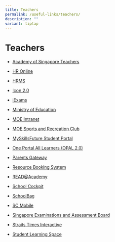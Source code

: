 ```yaml
---
title: Teachers
permalink: /useful-links/teachers/
description: ""
variant: tiptap
---
```

<h1>Teachers</h1>
<ul data-tight="true" class="tight">
<li>
<p><a href="https://academyofsingaporeteachers.moe.edu.sg/" rel="noopener noreferrer nofollow" target="_blank">Academy of Singapore Teachers</a>
</p>
</li>
<li>
<p><a href="https://intranet.moe.gov.sg/hronline/Pages/Home.aspx" rel="noopener noreferrer nofollow" target="_blank">HR Online</a>
</p>
</li>
<li>
<p><a href="https://www.hrp.gov.sg/hrp/#/" rel="noopener noreferrer nofollow" target="_blank">HRMS</a>
</p>
</li>
<li>
<p><a href="https://icon.moe.edu.sg/" rel="noopener noreferrer nofollow" target="_blank">Icon 2.0</a>
</p>
</li>
<li>
<p><a href="https://iexams.seab.gov.sg/" rel="noopener noreferrer nofollow" target="_blank">iExams</a>
</p>
</li>
<li>
<p><a href="https://www.moe.gov.sg/" rel="noopener noreferrer nofollow" target="_blank">Ministry of Education</a>
</p>
</li>
<li>
<p><a href="https://intranet.moe.gov.sg/" rel="noopener noreferrer nofollow" target="_blank">MOE Intranet</a>
</p>
</li>
<li>
<p><a href="https://www.mesrc.net/" rel="noopener noreferrer nofollow" target="_blank"><u>MOE Sports and Recreation Club</u></a>
</p>
</li>
<li>
<p><a href="https://www.myskillsfuture.gov.sg/content/student/en/secondary.html" rel="noopener noreferrer nofollow" target="_blank">MySkillsFuture Student Portal</a>
</p>
</li>
<li>
<p><a href="https://idm.opal2.moe.edu.sg/" rel="noopener noreferrer nofollow" target="_blank">One Portal All Learners (OPAL 2.0)</a>
</p>
</li>
<li>
<p><a href="https://pg.moe.edu.sg/" rel="noopener noreferrer nofollow" target="_blank">Parents Gateway</a>
</p>
</li>
<li>
<p><a href="https://rbs.avero-tech.com/" rel="noopener noreferrer nofollow" target="_blank">Resource Booking System</a>
</p>
</li>
<li>
<p><a href="https://readacademy.moe.edu.sg/" rel="noopener noreferrer nofollow" target="_blank">READ@Academy</a>
</p>
</li>
<li>
<p><a href="https://schoolcockpit.moe.gov.sg/" rel="noopener noreferrer nofollow" target="_blank">School Cockpit</a>
</p>
</li>
<li>
<p><a href="https://www.schoolbag.sg/" rel="noopener noreferrer nofollow" target="_blank">SchoolBag</a>
</p>
</li>
<li>
<p><a href="https://scmobile.moe.edu.sg/" rel="noopener noreferrer nofollow" target="_blank">SC Mobile</a>
</p>
</li>
<li>
<p><a href="https://www.seab.gov.sg/" rel="noopener noreferrer nofollow" target="_blank">Singapore Examinations and Assessment Board</a>
</p>
</li>
<li>
<p><a href="http://www.straitstimes.com/" rel="noopener noreferrer nofollow" target="_blank">Straits Times Interactive</a>
</p>
</li>
<li>
<p><a href="https://vle.learning.moe.edu.sg/login" rel="noopener noreferrer nofollow" target="_blank">Student Learning Space</a>
</p>
</li>
</ul>
<p></p>